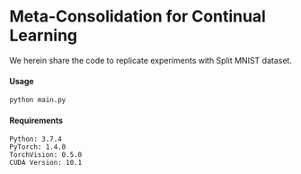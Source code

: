 # Meta-Consolidation for Continual Learning 

We herein share the code to replicate experiments with Split MNIST dataset.

#### Usage

```python
python main.py
```

#### Requirements

```shell script
Python: 3.7.4
PyTorch: 1.4.0
TorchVision: 0.5.0
CUDA Version: 10.1 
```

